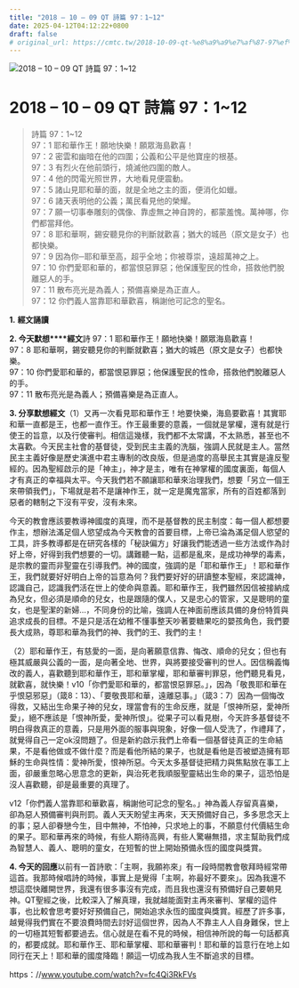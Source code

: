```yaml
---
title: "2018 – 10 – 09 QT 詩篇 97：1~12"
date: 2025-04-12T04:12:22+0800
draft: false
# original_url: https://cmtc.tw/2018-10-09-qt-%e8%a9%a9%e7%af%87-97%ef%bc%9a112
---
```


![2018 – 10 – 09 QT 詩篇 97：1~12](/images/qt.jpg   "2018 – 10 – 09 QT 詩篇 97：1~12")

# 2018 – 10 – 09 QT 詩篇 97：1~12

> 詩篇 97：1~12  
> 97：1 耶和華作王！願地快樂！願眾海島歡喜！  
> 97：2 密雲和幽暗在他的四圍；公義和公平是他寶座的根基。  
> 97：3 有烈火在他前頭行，燒滅他四圍的敵人。  
> 97：4 他的閃電光照世界，大地看見便震動。  
> 97：5 諸山見耶和華的面，就是全地之主的面，便消化如蠟。  
> 97：6 諸天表明他的公義；萬民看見他的榮耀。  
> 97：7 願一切事奉雕刻的偶像、靠虛無之神自誇的，都蒙羞愧。萬神哪，你們都當拜他。  
> 97：8 耶和華啊，錫安聽見你的判斷就歡喜；猶大的城邑（原文是女子）也都快樂。  
> 97：9 因為你─耶和華至高，超乎全地；你被尊崇，遠超萬神之上。  
> 97：10 你們愛耶和華的，都當恨惡罪惡；他保護聖民的性命，搭救他們脫離惡人的手。  
> 97：11 散布亮光是為義人；預備喜樂是為正直人。  
> 97：12 你們義人當靠耶和華歡喜，稱謝他可記念的聖名。

**1.** **經文誦讀**

**2. 今天默想****經文**詩 97：1 耶和華作王！願地快樂！願眾海島歡喜！  
97：8 耶和華啊，錫安聽見你的判斷就歡喜；猶大的城邑（原文是女子）也都快樂。  
97：10 你們愛耶和華的，都當恨惡罪惡；他保護聖民的性命，搭救他們脫離惡人的手。  
97：11 散布亮光是為義人；預備喜樂是為正直人。

**3. 分享默想經文**（1）又再一次看見耶和華作王！地要快樂，海島要歡喜！其實耶和華一直都是王，也都一直作王。作王最重要的意義，一個就是掌權，還有就是行使王的旨意，以及行使審判。相信這幾樣，我們都不太常講，不太熟悉，甚至也不太喜歡。今天民主社會的基督徒，受到民主主義的洗腦，強調人民就是主人。當然民主主義好像是歷史演進中君主專制的改良版，但是過度的高舉民主其實是違反聖經的。因為聖經啟示的是「神主」，神才是主，唯有在神掌權的國度裏面，每個人才有真正的幸福與太平。今天我們若不願讓耶和華來治理我們，想要「另立一個王來帶領我們」，下場就是若不是讓神作王，就一定是魔鬼當家，所有的百姓都落到惡者的轄制之下沒有平安，沒有未來。

今天的教會應該要教導神國度的真理，而不是基督教的民主制度：每一個人都想要作主，想辦法滿足個人慾望成為今天教會的首要目標，上帝已淪為滿足個人慾望的工具，許多教導都是在研究各樣的「秘訣偏方」好讓我們能透過一些方法或作為討好上帝，好得到我們想要的一切。講難聽一點，這都是亂來，是成功神學的毒素，是宗教的靈而非聖靈在引導我們。神的國度，強調的是「耶和華作王」！耶和華作王，我們就要好好明白上帝的旨意為何？我們要好好的研讀整本聖經，來認識神，認識自己，認識我們活在世上的使命與意義。耶和華作王，我們雖然因信被接納成為兒女，但必須是順命的兒女，也是跟隨的僕人，又是忠心的管家，又是聰明的童女，也是聖潔的新婦…，不同身份的比喻，強調人在神面前應該具備的身份特質與追求成長的目標。不是只是活在幼稚不懂事整天吵著要糖果吃的嬰孩角色，我們要長大成熟，尊耶和華為我們的神、我們的王、我們的主！

（2）耶和華作王，有慈愛的一面，是向著願意信靠、悔改、順命的兒女；但也有極其威嚴與公義的一面，是向著全地、世界，與將要接受審判的世人。因信稱義悔改的義人，喜歡聽到耶和華作王，耶和華掌權，耶和華審判罪惡，他們聽見看見，就歡喜，就快樂！v10「你們愛耶和華的，都當恨惡罪惡。」，因為「敬畏耶和華在乎恨惡邪惡」（箴8：13）、「要敬畏耶和華，遠離惡事。」（箴3：7）因為一個悔改得救，又結出生命果子神的兒女，理當會有的生命反應，就是「恨神所惡，愛神所愛」，絕不應該是「恨神所愛，愛神所恨」。從果子可以看見樹，今天許多基督徒不明白得救真正的意義，只是用外面的服事與現象，好像一個人受洗了，作禮拜了，就覺得自己一定ok沒問題了。但是新約啟示我們上帝看一個基督徒真正的生命結果，不是看他做或不做什麼？而是看他所結的果子，也就是看他是否被塑造擁有耶穌的生命與性情：愛神所愛，恨神所惡。今天太多基督徒把精力與焦點放在事工上面，卻嚴重忽略心思意念的更新，與治死老我順服聖靈結出生命的果子，這恐怕是沒人喜歡聽，卻是最重要的真理了。

v12「你們義人當靠耶和華歡喜，稱謝他可記念的聖名。」神為義人存留真喜樂，卻為惡人預備審判與刑罰。義人天天盼望主再來，天天預備好自己，多多思念天上的事；惡人卻眷戀今生，目中無神，不怕神，只求地上的事，不願意付代價結生命的果子。耶和華再來的時候，有些人期待高興，有些人驚嚇無措，求主幫助我們成為智慧人、義人、聰明的童女，在短暫的世上開始預備永恆的國度與獎賞。

**4. 今天的回應**以前有一首詩歌：「主啊，我願祢來」有一段時間教會敬拜時經常帶這首。我那時候唱詩的時候，事實上是覺得「主啊，祢最好不要來」。因為我還不想這麼快離開世界，我還有很多事沒有完成，而且我也還沒有預備好自己要朝見神。QT聖經之後，比較深入了解真理，我就越能面對主再來審判、掌權的這件事，也比較會思考要好好預備自己，開始追求永恆的國度與獎賞。經歷了許多事，越覺得我們實在不要浪費時間去討好這個世界，因為人不靠主人人自身難保，世上的一切極其短暫都要過去。信心就是在看不見的時候，相信神所說的每一句話都真的，都要成就。耶和華作王、耶和華掌權、耶和華審判！耶和華的旨意行在地上如同行在天上！耶和華的國度降臨！願這一切成為我人生不斷追求的目標。

https：//www.youtube.com/watch?v=fc4Qi3RkFVs